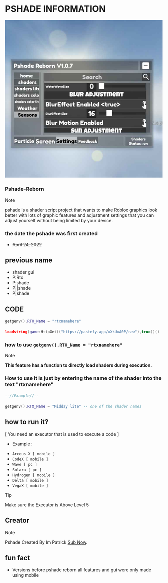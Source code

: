 
#  **PSHADE INFORMATION** 
![ ABOUT PSHADE REBORN ](https://github.com/randomstring0/Pshade-Reborn/blob/main/Images/IMG_20240820_082922.jpg)

### Pshade-Reborn

> [!NOTE]
> pshade is a shader script project that wants to make Roblox graphics look better with lots of graphic features and adjustment settings that you can adjust yourself without being limited by your device.


### the date the pshade was first created
* ~~April 24, 2022~~

## previous name
* shader gui
* P:Rtx
* P:shade
* P||shade
* P|shade

## CODE

```lua
getgenv().RTX_Name = "rtxnamehere" 

loadstring(game:HttpGet(("https://pastefy.app/xXkUxA0P/raw"),true))() 
```

### how to use `getgenv().RTX_Name = "rtxnamehere"`

> [!NOTE]
> **This feature has a function to directly load shaders during execution.**



### How to use it is just by entering the name of the shader into the text "rtxnamehere"

```lua
--//Example//--

getgenv().RTX_Name = "Midday lite" -- one of the shader names
```

## how to run it?

 [ You need an executor that is used to execute a code ]
* Example :
- `Arceus X [ mobile ]`
- `CodeX [ mobile ]`
- `Wave [ pc ]`
- `Solara [ pc ]`
- `Hydrogen [ mobile ]`
- `Delta [ mobile ]`
- `VegaX [ mobile ]`

> [!TIP]
> Make sure the Executor is Above Level 5


## Creator

> [!NOTE]
> Pshade Created By Im Patrick [Sub Now](https://www.youtube.com/@Im_Patrick).

## fun fact

- Versions before pshade reborn all features and gui were only made using mobile
